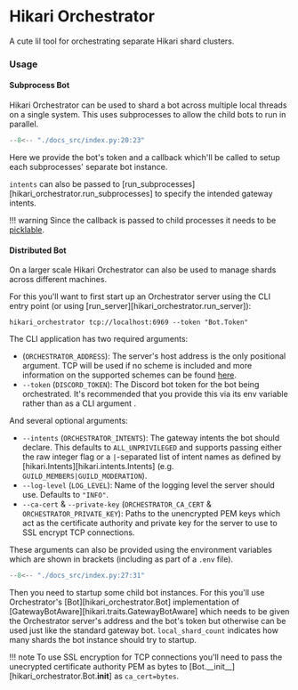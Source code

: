 <!-- # Home -->
# Hikari Orchestrator

A cute lil tool for orchestrating separate Hikari shard clusters.

### Usage

#### Subprocess Bot

Hikari Orchestrator can be used to shard a bot across multiple local threads on
a single system. This uses subprocesses to allow the child bots to run in
parallel.

```py
--8<-- "./docs_src/index.py:20:23"
```

Here we provide the bot's token and a callback which'll be called to setup each
subprocesses' separate bot instance.

`intents` can also be passed to [run_subprocesses][hikari_orchestrator.run_subprocesses]
to specify the intended gateway intents.

!!! warning
    Since the callback is passed to child processes it needs to be
    [picklable](https://docs.python.org/3/library/pickle.html#what-can-be-pickled-and-unpickled).

#### Distributed Bot

On a larger scale Hikari Orchestrator can also be used to manage shards across
different machines.

For this you'll want to first start up an Orchestrator server using the CLI
entry point (or using [run_server][hikari_orchestrator.run_server]):

```shell
hikari_orchestrator tcp://localhost:6969 --token "Bot.Token"
```

The CLI application has two required arguments:

- (`ORCHESTRATOR_ADDRESS`): The server's host address is the only positional
  argument. TCP will be used if no scheme is included and more information on
  the supported schemes can be found
  [here](https://github.com/grpc/grpc/blob/master/doc/naming.md).
- `--token` (`DISCORD_TOKEN`): The Discord bot token for the bot being
  orchestrated. It's recommended that you provide this via its env variable
  rather than as a CLI argument .

And several optional arguments:

- `--intents` (`ORCHESTRATOR_INTENTS`): The gateway intents the bot should
  declare. This defaults to `ALL_UNPRIVILEGED` and supports passing either the
  raw integer flag or a `|`-separated list of intent names as defined by
  [hikari.Intents][hikari.intents.Intents] (e.g. `GUILD_MEMBERS|GUILD_MODERATION`).
- `--log-level` (`LOG_LEVEL`): Name of the logging level the server should use.
  Defaults to `"INFO"`.
- `--ca-cert` & `--private-key` (`ORCHESTRATOR_CA_CERT` & `ORCHESTRATOR_PRIVATE_KEY`):
  Paths to the unencrypted PEM keys which act as the certificate authority and
  private key for the server to use to SSL encrypt TCP connections.

These arguments can also be provided using the environment variables which are
shown in brackets (including as part of a `.env` file).

```py
--8<-- "./docs_src/index.py:27:31"
```

Then you need to startup some child bot instances. For this you'll use
Orchestrator's [Bot][hikari_orchestrator.Bot] implementation of
[GatewayBotAware][hikari.traits.GatewayBotAware] which needs to be given the
Orchestrator server's address and the bot's token but otherwise can be used
just like the standard gateway bot. `local_shard_count` indicates how many
shards the bot instance should try to startup.

!!! note
    To use SSL encryption for TCP connections you'll need to pass the
    unecrypted certificate authority PEM as bytes to
    [Bot.\_\_init\_\_][hikari_orchestrator.Bot.__init__] as `ca_cert=bytes`.
